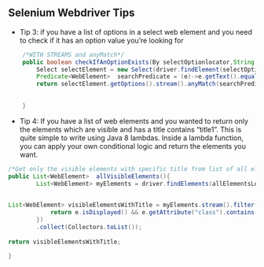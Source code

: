 ## Selenium Webdriver Tips

- Tip 3:  if you have a list of options in a select web element and you need to check if it has an option value you’re looking for

```java
	/*WITH STREAMS and anyMatch*/
	public boolean checkIfAnOptionExists(By selectOptionlocator,String searchOptionValue) {
		Select selectElement = new Select(driver.findElement(selectOptionlocator));
		Predicate<WebElement>  searchPredicate = (e)->e.getText().equals(searchOptionValue);
		return selectElement.getOptions().stream().anyMatch(searchPredicate);
		
		
	}

```

- Tip 4: If you have a list of web elements and you wanted to return only the elements which are visible and has a title contains “title1”. This is quite simple to write using Java 8 lambdas.  Inside a lambda function, you can apply your own conditional logic and return the elements you want.

```java
/*Get only the visible elements with specific title from list of all elements with STREAMS*/
public List<WebElement>  allVisibleElements(){
		List<WebElement> myElements = driver.findElements(allElementsLoc);
		

List<WebElement> visibleElementsWithTitle = myElements.stream().filter((e)-> {
			return e.isDisplayed() && e.getAttribute("class").contains("title1");
		})
		.collect(Collectors.toList());
			
return visibleElementsWithTitle;		

}
```



